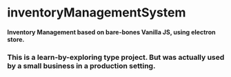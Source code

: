 # inventoryManagementSystem

#### Inventory Management based on bare-bones Vanilla JS, using electron store.

### This is a learn-by-exploring type project. But was actually used by a small business in a production setting.
